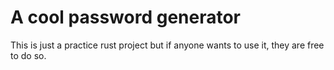 # A cool password generator
This is just a practice rust project but if anyone wants to use it, they are free to do so.
